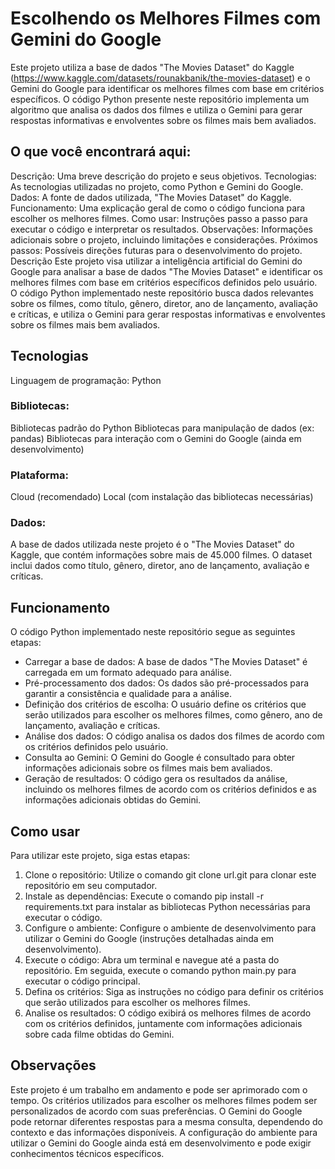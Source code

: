 # Escolhendo os Melhores Filmes com Gemini do Google
Este projeto utiliza a base de dados "The Movies Dataset" do Kaggle (https://www.kaggle.com/datasets/rounakbanik/the-movies-dataset) e o Gemini do Google para identificar os melhores filmes com base em critérios específicos. O código Python presente neste repositório implementa um algoritmo que analisa os dados dos filmes e utiliza o Gemini para gerar respostas informativas e envolventes sobre os filmes mais bem avaliados.

## O que você encontrará aqui:
Descrição: Uma breve descrição do projeto e seus objetivos.
Tecnologias: As tecnologias utilizadas no projeto, como Python e Gemini do Google.
Dados: A fonte de dados utilizada, "The Movies Dataset" do Kaggle.
Funcionamento: Uma explicação geral de como o código funciona para escolher os melhores filmes.
Como usar: Instruções passo a passo para executar o código e interpretar os resultados.
Observações: Informações adicionais sobre o projeto, incluindo limitações e considerações.
Próximos passos: Possíveis direções futuras para o desenvolvimento do projeto.
Descrição
Este projeto visa utilizar a inteligência artificial do Gemini do Google para analisar a base de dados "The Movies Dataset" e identificar os melhores filmes com base em critérios específicos definidos pelo usuário. O código Python implementado neste repositório busca dados relevantes sobre os filmes, como título, gênero, diretor, ano de lançamento, avaliação e críticas, e utiliza o Gemini para gerar respostas informativas e envolventes sobre os filmes mais bem avaliados.

## Tecnologias
Linguagem de programação: Python
### Bibliotecas:
Bibliotecas padrão do Python
Bibliotecas para manipulação de dados (ex: pandas)
Bibliotecas para interação com o Gemini do Google (ainda em desenvolvimento)
### Plataforma:
Cloud (recomendado)
Local (com instalação das bibliotecas necessárias)
### Dados:
A base de dados utilizada neste projeto é o "The Movies Dataset" do Kaggle, que contém informações sobre mais de 45.000 filmes. O dataset inclui dados como título, gênero, diretor, ano de lançamento, avaliação e críticas.

##  Funcionamento
O código Python implementado neste repositório segue as seguintes etapas:

* Carregar a base de dados: A base de dados "The Movies Dataset" é carregada em um formato adequado para análise.
* Pré-processamento dos dados: Os dados são pré-processados para garantir a consistência e qualidade para a análise.
* Definição dos critérios de escolha: O usuário define os critérios que serão utilizados para escolher os melhores filmes, como gênero, ano de lançamento, avaliação e críticas.
* Análise dos dados: O código analisa os dados dos filmes de acordo com os critérios definidos pelo usuário.
* Consulta ao Gemini: O Gemini do Google é consultado para obter informações adicionais sobre os filmes mais bem avaliados.
*  Geração de resultados: O código gera os resultados da análise, incluindo os melhores filmes de acordo com os critérios definidos e as informações adicionais obtidas do Gemini.

## Como usar
Para utilizar este projeto, siga estas etapas:

1. Clone o repositório: Utilize o comando git clone url.git para clonar este repositório em seu computador.
2. Instale as dependências: Execute o comando pip install -r requirements.txt para instalar as bibliotecas Python necessárias para executar o código.
3. Configure o ambiente: Configure o ambiente de desenvolvimento para utilizar o Gemini do Google (instruções detalhadas ainda em desenvolvimento).
4. Execute o código: Abra um terminal e navegue até a pasta do repositório. Em seguida, execute o comando python main.py para executar o código principal.
5. Defina os critérios: Siga as instruções no código para definir os critérios que serão utilizados para escolher os melhores filmes.
6. Analise os resultados: O código exibirá os melhores filmes de acordo com os critérios definidos, juntamente com informações adicionais sobre cada filme obtidas do Gemini.

##  Observações
Este projeto é um trabalho em andamento e pode ser aprimorado com o tempo.
Os critérios utilizados para escolher os melhores filmes podem ser personalizados de acordo com suas preferências.
O Gemini do Google pode retornar diferentes respostas para a mesma consulta, dependendo do contexto e das informações disponíveis.
A configuração do ambiente para utilizar o Gemini do Google ainda está em desenvolvimento e pode exigir conhecimentos técnicos específicos.
